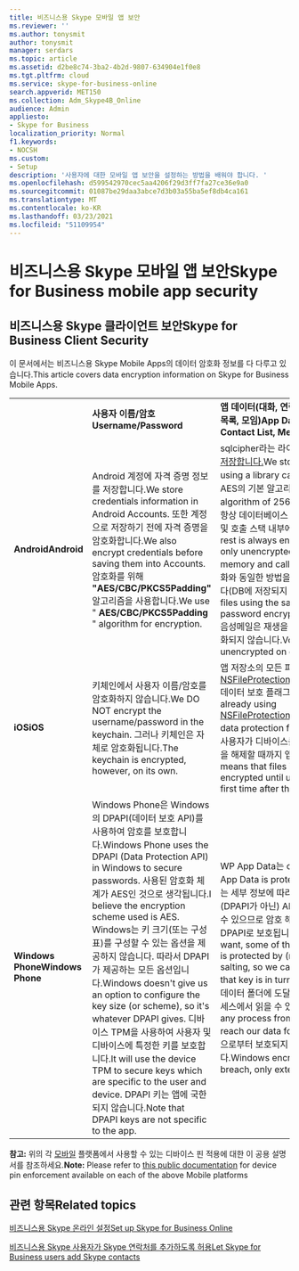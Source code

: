 ```yaml
---
title: 비즈니스용 Skype 모바일 앱 보안
ms.reviewer: ''
ms.author: tonysmit
author: tonysmit
manager: serdars
ms.topic: article
ms.assetid: d2be8c74-3ba2-4b2d-9807-634904e1f0e8
ms.tgt.pltfrm: cloud
ms.service: skype-for-business-online
search.appverid: MET150
ms.collection: Adm_Skype4B_Online
audience: Admin
appliesto:
- Skype for Business
localization_priority: Normal
f1.keywords:
- NOCSH
ms.custom:
- Setup
description: '사용자에 대한 모바일 앱 보안을 설정하는 방법을 배워야 합니다. '
ms.openlocfilehash: d599542970cec5aa4206f29d3ff7fa27ce36e9a0
ms.sourcegitcommit: 01087be29daa3abce7d3b03a55ba5ef8db4ca161
ms.translationtype: MT
ms.contentlocale: ko-KR
ms.lasthandoff: 03/23/2021
ms.locfileid: "51109954"
---
```

# <a name="skype-for-business-mobile-app-security"></a><span data-ttu-id="eac23-103">비즈니스용 Skype 모바일 앱 보안</span><span class="sxs-lookup"><span data-stu-id="eac23-103">Skype for Business mobile app security</span></span>

## <a name="skype-for-business-client-security"></a><span data-ttu-id="eac23-104">비즈니스용 Skype 클라이언트 보안</span><span class="sxs-lookup"><span data-stu-id="eac23-104">Skype for Business Client Security</span></span>

<span data-ttu-id="eac23-105">이 문서에서는 비즈니스용 Skype Mobile Apps의 데이터 암호화 정보를 다 다루고 있습니다.</span><span class="sxs-lookup"><span data-stu-id="eac23-105">This article covers data encryption information on Skype for Business Mobile Apps.</span></span>
  
|||||
|:-----|:-----|:-----|:-----|
||<span data-ttu-id="eac23-106">**사용자 이름/암호**</span><span class="sxs-lookup"><span data-stu-id="eac23-106">**Username/Password**</span></span> <br/> |<span data-ttu-id="eac23-107">**앱 데이터(대화, 연락처 <br/> 목록, 모임)**</span><span class="sxs-lookup"><span data-stu-id="eac23-107">**App Data (Conversations,<br/> Contact List, Meetings)**</span></span> <br/> |<span data-ttu-id="eac23-108">**진단 로그**</span><span class="sxs-lookup"><span data-stu-id="eac23-108">**Diagnostic logs**</span></span> <br/> |
|<span data-ttu-id="eac23-109">**Android**</span><span class="sxs-lookup"><span data-stu-id="eac23-109">**Android**</span></span> <br/> |<span data-ttu-id="eac23-110">Android 계정에 자격 증명 정보를 저장합니다.</span><span class="sxs-lookup"><span data-stu-id="eac23-110">We store credentials information in Android Accounts.</span></span> <span data-ttu-id="eac23-111">또한 계정으로 저장하기 전에 자격 증명을 암호화합니다.</span><span class="sxs-lookup"><span data-stu-id="eac23-111">We also encrypt credentials before saving them into Accounts.</span></span> <span data-ttu-id="eac23-112">암호화를 위해 **"AES/CBC/PKCS5Padding"** 알고리즘을 사용합니다.</span><span class="sxs-lookup"><span data-stu-id="eac23-112">We use " **AES/CBC/PKCS5Padding** " algorithm for encryption.</span></span> <br/> |<span data-ttu-id="eac23-113">sqlcipher라는 라이브러리를 사용하여 SQL 데이터베이스에 [저장합니다.](https://www.zetetic.net/sqlcipher/design/)</span><span class="sxs-lookup"><span data-stu-id="eac23-113">We store in an encrypted SQL database using a library called [sqlcipher](https://www.zetetic.net/sqlcipher/design/).</span></span> <span data-ttu-id="eac23-114">CBC 모드에서 256비트 AES의 기본 알고리즘을 사용합니다.</span><span class="sxs-lookup"><span data-stu-id="eac23-114">We use their default algorithm of 256-bit AES in CBC mode.</span></span> <span data-ttu-id="eac23-115">미사일 데이터는 항상 데이터베이스 파일에서 암호화되며 앱의 휘발성 메모리 및 호출 스택 내부에서만 암호화되지 않습니다.</span><span class="sxs-lookup"><span data-stu-id="eac23-115">The data at rest is always encrypted in the database file and is only unencrypted in transit inside of the app's volatile memory and call stacks.</span></span> <span data-ttu-id="eac23-116">또한 사용자의 이름 및 암호 암호화와 동일한 방법을 사용하여 음성 메시지 파일을 암호화합니다(DB에 저장되지 않습니다).</span><span class="sxs-lookup"><span data-stu-id="eac23-116">We also encrypt voicemail files using the same method as the user's name and password encryption (they are not stored in the DB).</span></span> <span data-ttu-id="eac23-117">음성메일은 재생을 허용하기 위해 디스크에서 일시적으로 암호화되지 않습니다.</span><span class="sxs-lookup"><span data-stu-id="eac23-117">Voicemails are temporarily unencrypted on disk to allow playback.</span></span>  <br/> |<span data-ttu-id="eac23-118">이 정보는 암호화되지 않습니다.</span><span class="sxs-lookup"><span data-stu-id="eac23-118">This information is not encrypted.</span></span>  <br/> |
|<span data-ttu-id="eac23-119">**iOS**</span><span class="sxs-lookup"><span data-stu-id="eac23-119">**iOS**</span></span> <br/> |<span data-ttu-id="eac23-120">키체인에서 사용자 이름/암호를 암호화하지 않습니다.</span><span class="sxs-lookup"><span data-stu-id="eac23-120">We DO NOT encrypt the username/password in the keychain.</span></span> <span data-ttu-id="eac23-121">그러나 키체인은 자체로 암호화됩니다.</span><span class="sxs-lookup"><span data-stu-id="eac23-121">The keychain is encrypted, however, on its own.</span></span>  <br/> |<span data-ttu-id="eac23-122">앱 저장소의 모든 파일에 [대한 NSFileProtectionCompleteUntilFirstUserAuthentication](https://developer.apple.com/reference/foundation/fileprotectiontype/1616633-completeuntilfirstuserauthentica) 데이터 보호 플래그를 이미 사용하고 있습니다.</span><span class="sxs-lookup"><span data-stu-id="eac23-122">We are already using [NSFileProtectionCompleteUntilFirstUserAuthentication](https://developer.apple.com/reference/foundation/fileprotectiontype/1616633-completeuntilfirstuserauthentica) data protection flag on all files in the app storage.</span></span> <span data-ttu-id="eac23-123">즉, 사용자가 디바이스를 다시 부트한 후 처음으로 디바이스 잠금을 해제할 때까지 앱 저장소의 파일이 암호화됩니다.</span><span class="sxs-lookup"><span data-stu-id="eac23-123">This means that files in the app storage would be encrypted until user unlocks the device for the very first time after the device reboot.</span></span> <br/> |<span data-ttu-id="eac23-124">이 정보는 암호화되지 않습니다.</span><span class="sxs-lookup"><span data-stu-id="eac23-124">This information is not encrypted.</span></span>  <br/> |
|<span data-ttu-id="eac23-125">**Windows Phone**</span><span class="sxs-lookup"><span data-stu-id="eac23-125">**Windows Phone**</span></span> <br/> |<span data-ttu-id="eac23-126">Windows Phone은 Windows의 DPAPI(데이터 보호 API)를 사용하여 암호를 보호합니다.</span><span class="sxs-lookup"><span data-stu-id="eac23-126">Windows Phone uses the DPAPI (Data Protection API) in Windows to secure passwords.</span></span> <span data-ttu-id="eac23-127">사용된 암호화 체계가 AES인 것으로 생각됩니다.</span><span class="sxs-lookup"><span data-stu-id="eac23-127">I believe the encryption scheme used is AES.</span></span> <span data-ttu-id="eac23-128">Windows는 키 크기(또는 구성표)를 구성할 수 있는 옵션을 제공하지 않습니다. 따라서 DPAPI가 제공하는 모든 옵션입니다.</span><span class="sxs-lookup"><span data-stu-id="eac23-128">Windows doesn't give us an option to configure the key size (or scheme), so it's whatever DPAPI gives.</span></span> <span data-ttu-id="eac23-129">디바이스 TPM을 사용하여 사용자 및 디바이스에 특정한 키를 보호합니다.</span><span class="sxs-lookup"><span data-stu-id="eac23-129">It will use the device TPM to secure keys which are specific to the user and device.</span></span> <span data-ttu-id="eac23-130">DPAPI 키는 앱에 국한되지 않습니다.</span><span class="sxs-lookup"><span data-stu-id="eac23-130">Note that DPAPI keys are not specific to the app.</span></span>  <br/> |<span data-ttu-id="eac23-131">WP App Data는 creds와 같이 [DPAP](/previous-versions/windows/apps/hh487164(v=vs.105))I로 보호됩니다.</span><span class="sxs-lookup"><span data-stu-id="eac23-131">WP App Data is protected with [DPAP](/previous-versions/windows/apps/hh487164(v=vs.105))I, like the creds.</span></span> <span data-ttu-id="eac23-132">원하는 세부 정보에 따라 앱 데이터에 대한 인덱스 정보 중 일부는 (DPAPI가 아닌) AES 암호화에 의해 보호되어 염해를 방지할 수 있으므로 암호 해독 없이 검색할 수 있으며 해당 키는 DPAPI로 보호됩니다.</span><span class="sxs-lookup"><span data-stu-id="eac23-132">Depending on how much detail we want, some of the index information for the App Data is protected by (non-DPAPI) AES encryption to avoid salting, so we can look up without decrypting, and that key is in turn protected with DPAPI.</span></span> <span data-ttu-id="eac23-133">캐시된 데이터는 데이터 폴더에 도달할 수 있는 경우 동일한 휴대폰의 모든 프로세스에서 읽을 수 있습니다.</span><span class="sxs-lookup"><span data-stu-id="eac23-133">Cached data can be read by any process from the same phone, assuming it can reach our data folder.</span></span> <span data-ttu-id="eac23-134">Windows 암호화는 샌드박스 위반으로부터 보호되지 않습니다. 외부 액세스 시도만 합니다.</span><span class="sxs-lookup"><span data-stu-id="eac23-134">Windows encryption does not protect from sandbox breach, only external access attempts.</span></span>  <br/> |<span data-ttu-id="eac23-135">이 정보는 암호화되지 않습니다.</span><span class="sxs-lookup"><span data-stu-id="eac23-135">This information is not encrypted.</span></span>  <br/> |
   
<span data-ttu-id="eac23-136">**참고:** 위의 각 [모바일](/InTune/deploy-use/introduction-to-device-compliance-policies-in-microsoft-intune) 플랫폼에서 사용할 수 있는 디바이스 핀 적용에 대한 이 공용 설명서를 참조하세요.</span><span class="sxs-lookup"><span data-stu-id="eac23-136">**Note:** Please refer to [this public documentation](/InTune/deploy-use/introduction-to-device-compliance-policies-in-microsoft-intune) for device pin enforcement available on each of the above Mobile platforms</span></span>
  
## <a name="related-topics"></a><span data-ttu-id="eac23-137">관련 항목</span><span class="sxs-lookup"><span data-stu-id="eac23-137">Related topics</span></span>
[<span data-ttu-id="eac23-138">비즈니스용 Skype 온라인 설정</span><span class="sxs-lookup"><span data-stu-id="eac23-138">Set up Skype for Business Online</span></span>](set-up-skype-for-business-online.md)

[<span data-ttu-id="eac23-139">비즈니스용 Skype 사용자가 Skype 연락처를 추가하도록 허용</span><span class="sxs-lookup"><span data-stu-id="eac23-139">Let Skype for Business users add Skype contacts</span></span>](let-skype-for-business-users-add-skype-contacts.md)

  
